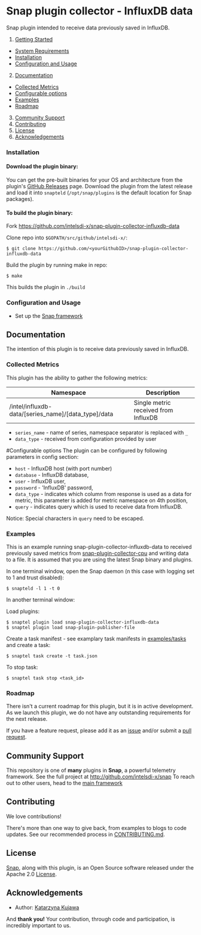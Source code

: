 <!--
http://www.apache.org/licenses/LICENSE-2.0.txt


    Copyright 2017 Intel Corporation

Licensed under the Apache License, Version 2.0 (the "License");
you may not use this file except in compliance with the License.
You may obtain a copy of the License at

    http://www.apache.org/licenses/LICENSE-2.0

Unless required by applicable law or agreed to in writing, software
distributed under the License is distributed on an "AS IS" BASIS,
WITHOUT WARRANTIES OR CONDITIONS OF ANY KIND, either express or implied.
See the License for the specific language governing permissions and
limitations under the License.
-->

# Snap plugin collector - InfluxDB data

Snap plugin intended to receive data previously saved in InfluxDB.

1. [Getting Started](#getting-started)
  * [System Requirements](#system-requirements)
  * [Installation](#installation)
  * [Configuration and Usage](#configuration-and-usage)
2. [Documentation](#documentation)
  * [Collected Metrics](#collected-metrics)
  * [Configurable options](#configurable-options)
  * [Examples](#examples)
  * [Roadmap](#roadmap)
3. [Community Support](#community-support)
4. [Contributing](#contributing)
5. [License](#license)
6. [Acknowledgements](#acknowledgements)

### Installation
#### Download the plugin binary:
You can get the pre-built binaries for your OS and architecture from the plugin's [GitHub Releases](https://github.com/intelsdi-x/snap-plugin-collector-influxdb-data/releases) page.
Download the plugin from the latest release and load it into `snapteld` (`/opt/snap/plugins` is the default location for Snap packages).

#### To build the plugin binary:
Fork https://github.com/intelsdi-x/snap-plugin-collector-influxdb-data

Clone repo into `$GOPATH/src/github/intelsdi-x/`:
```
$ git clone https://github.com/<yourGithubID>/snap-plugin-collector-influxdb-data
```
Build the plugin by running make in repo:
```
$ make
```
This builds the plugin in `./build`

### Configuration and Usage
* Set up the [Snap framework](https://github.com/intelsdi-x/snap#getting-started)

## Documentation
The intention of this plugin is to receive data previously saved in InfluxDB.

### Collected Metrics
This plugin has the ability to gather the following metrics:

Namespace | Description
----------|-----------------------
/intel/influxdb-data/[series_name]/[data_type]/data|Single metric received from InfluxDB
- `series_name` - name of series, namespace separator is replaced with `_`
- `data_type` - received from configuration provided by user

#Configurable options
The plugin can be configured by following parameters in config section:
- `host` - InfluxDB host (with port number)
- `database` - InfluxDB database,
- `user` - InfluxDB user,
- `password` - 'InfluxDB' password,
- `data_type` - indicates which column from response is used as a data for metric, this parameter is added for metric namespace on 4th position,
- `query` - indicates query which is used to receive data from InfluxDB.

Notice: Special characters in `query` need to be escaped.

### Examples

This is an example running snap-plugin-collector-influxdb-data to received previously saved metrics from [snap-plugin-collector-cpu](https://github.com/intelsdi-x/snap-plugin-collector-cpu)
and writing data to a file.
It is assumed that you are using the latest Snap binary and plugins.

In one terminal window, open the Snap daemon (n this case with logging set to 1 and trust disabled):
```
$ snapteld -l 1 -t 0
```
In another terminal window:

Load plugins:
```
$ snaptel plugin load snap-plugin-collector-influxdb-data
$ snaptel plugin load snap-plugin-publisher-file
```

Create a task manifest - see examplary task manifests in [examples/tasks](examples/tasks/) and create a task:

```
$ snaptel task create -t task.json
```

To stop task:
```
$ snaptel task stop <task_id>
```

### Roadmap
There isn't a current roadmap for this plugin, but it is in active development. As we launch this plugin, we do not have any outstanding requirements for the next release.

If you have a feature request, please add it as an [issue](https://github.com/intelsdi-x/snap-plugin-collector-influxdb-data/issues/new) and/or submit a [pull request](https://github.com/intelsdi-x/snap-plugin-collector-influxdb-data/pulls).

## Community Support
This repository is one of **many** plugins in **Snap**, a powerful telemetry framework. See the full project at http://github.com/intelsdi-x/snap To reach out to other users, head to the [main framework](https://github.com/intelsdi-x/snap#community-support)

## Contributing
We love contributions!

There's more than one way to give back, from examples to blogs to code updates. See our recommended process in [CONTRIBUTING.md](CONTRIBUTING.md).

## License
[Snap](http://github.com/intelsdi-x/snap), along with this plugin, is an Open Source software released under the Apache 2.0 [License](LICENSE).

## Acknowledgements

* Author: [Katarzyna Kujawa](https://github.com/katarzyna-z)

And **thank you!** Your contribution, through code and participation, is incredibly important to us.
